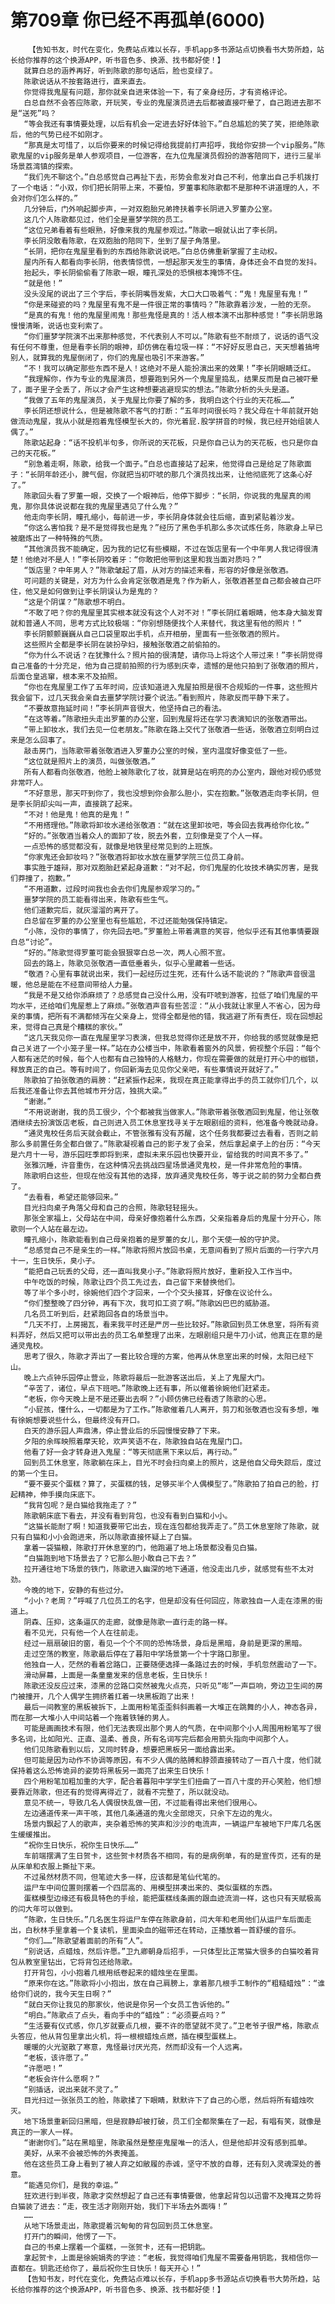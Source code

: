 # 第709章 你已经不再孤单(6000)
        【告知书友，时代在变化，免费站点难以长存，手机app多书源站点切换看书大势所趋，站长给你推荐的这个换源APP，听书音色多、换源、找书都好使！】
       就算白总的涵养再好，听到陈歌的那句话后，脸也变绿了。
       陈歌说话从不按套路进行，直来直去。
       你觉得我鬼屋有问题，那你就亲自进来体验一下，有了亲身经历，才有资格评论。
       白总自然不会答应陈歌，开玩笑，专业的鬼屋演员进去后都被直接吓晕了，自己跑进去那不是“送死”吗？
       “等会我还有事情要处理，以后有机会一定进去好好体验下。”白总尴尬的笑了笑，拒绝陈歌后，他的气势已经不如刚才。
       “那真是太可惜了，以后你要来的时候记得给我提前打声招呼，我给你安排一个vip服务。”陈歌鬼屋的vip服务是单人参观项目，一位游客，在九位鬼屋演员假扮的游客陪同下，进行三星半场景荔湾镇的探索。
       “我们先不聊这个。”白总感觉自己再扯下去，形势会愈发对自己不利，他拿出自己手机拨打了一个电话：“小双，你们把长阴带上来，不要怕，罗董事和陈歌都不是那种不讲道理的人，不会对你们怎么样的。”
       几分钟后，门外响起脚步声，一对双胞胎兄弟搀扶着李长阴进入罗董办公室。
       这几个人陈歌都见过，他们全是噩梦学院的员工。
       “这位兄弟看着有些眼熟，好像来我的鬼屋参观过。”陈歌一眼就认出了李长阴。
       李长阴没敢看陈歌，在双胞胎的陪同下，坐到了屋子角落里。
       “长阴，把你在鬼屋里看到的东西给陈歌说说吧。”白总仿佛重新掌握了主动权。
       屋内所有人都看向李长阴，他表情惊慌，一想起那天发生的事情，身体还会不自觉的发抖。
       抬起头，李长阴偷偷看了陈歌一眼，瞳孔深处的恐惧根本掩饰不住。
       “就是他！”
       没头没尾的说出了三个字后，李长阴嘴唇发紫，大口大口吸着气：“鬼！鬼屋里有鬼！”
       “你是来碰瓷的吗？鬼屋里有鬼不是一件很正常的事情吗？”陈歌靠着沙发，一脸的无奈。
       “是真的有鬼！他的鬼屋里闹鬼！那些鬼怪是真的！活人根本演不出那种感觉！”李长阴思路慢慢清晰，说话也变利索了。
       “你们噩梦学院演不出来那种感觉，不代表别人不可以。”陈歌有些不耐烦了，说话的语气没有任何不尊重，但是看李长阴的眼神，却仿佛在看垃圾一样：“不好好反思自己，天天想着搞垮别人，就算我的鬼屋倒闭了，你们的鬼屋也吸引不来游客。”
       “不！我可以确定那些东西不是人！这绝对不是人能扮演出来的效果！”李长阴眼睛泛红。
       “我理解你，作为专业的鬼屋演员，想要跑到另外一个鬼屋里捣乱，结果反而是自己被吓晕了，面子里子全丢了，所以才会产生这种想要逃避现实的想法。”陈歌分析的头头是道。
       “我做了五年的鬼屋演员，关于鬼屋比你要了解的多，我明白这个行业的天花板……”
       李长阴还想说什么，但是被陈歌不客气的打断：“五年时间很长吗？我父母在十年前就开始做流动鬼屋，我从小就是抱着鬼怪模型长大的，你光着屁.股学拼音的时候，我已经开始组装人偶了。”
       陈歌站起身：“话不投机半句多，你所说的天花板，只是你自己认为的天花板，也只是你自己的天花板。”
       “别急着走啊，陈歌，给我一个面子。”白总也直接站了起来，他觉得自己是给足了陈歌面子：“长阴年龄还小，脾气倔，你就把当初吓唬的那几个演员找出来，让他彻底死了这条心好了。”
       陈歌回头看了罗董一眼，交换了一个眼神后，他停下脚步：“长阴，你说我的鬼屋真的闹鬼，那你具体说说都在我的鬼屋里遇见了什么鬼？”
       他走向李长阴，瞳孔缩小，每前进一步，李长阴身体就会往后缩，直到紧贴着沙发。
       “你这么害怕我？是不是觉得我也是鬼？”经历了黑色手机那么多次试炼任务，陈歌身上早已被磨炼出了一种特殊的气质。
       “其他演员我不能确定，因为我的记忆有些模糊，不过在饭店里有一个中年男人我记得很清楚！他绝对不是人！”李长阴咬着牙：“你敢把他带到这里和我当面对质吗？”
       “饭店里？中年男人？”陈歌皱起了眉，从对方的描述来看，形容的好像是张敬酒。
       可问题的关键是，对方为什么会肯定张敬酒是鬼？作为新人，张敬酒甚至自己都会被自己吓住，他又是如何做到让李长阴误认为是鬼的？
       “这是个阴谋？”陈歌想不明白。
       “不敢了吧？你的鬼屋里其实根本就没有这个人对不对！”李长阴红着眼睛，他本身大脑发育就和普通人不同，思考方式比较极端：“你别想随便找个人来替代，我这里有他的照片！”
       李长阴颤颤巍巍从自己口袋里取出手机，点开相册，里面有一些张敬酒的照片。
       这些照片全都是李长阴在装扮孕妇，接触张敬酒之前偷拍的。
       “你为什么不说话？在犹豫什么？照片拍的很清楚，请你马上将这个人带过来！”李长阴觉得自己准备的十分充足，他为自己提前拍照的行为感到庆幸，遗憾的是他只拍到了张敬酒的照片，后面仓皇逃窜，根本来不及拍照。
       “你也在鬼屋里工作了五年时间，应该知道进入鬼屋拍照是很不合规矩的一件事，这些照片我会留下，过几天我会亲自去噩梦学院讨要个说法。”看到照片，陈歌反而平静下来了。
       “不要故意拖延时间！”李长阴声音很大，他坚持自己的看法。
       “在这等着。”陈歌扭头走出罗董的办公室，回到鬼屋将还在学习表演知识的张敬酒带出。
       “带上卸妆水，我们去见一位老朋友。”陈歌在路上交代了张敬酒一些话，张敬酒立刻明白过来是怎么回事了。
       敲击房门，当陈歌带着张敬酒进入罗董办公室的时候，室内温度好像变低了一些。
       “这位就是照片上的演员，叫做张敬酒。”
       所有人都看向张敬酒，他脸上被陈歌化了妆，就算是站在明亮的办公室内，跟他对视仍感觉非常吓人。
       “不好意思，那天吓到你了，我也没想到你会那么胆小，实在抱歉。”张敬酒走向李长阴，但是李长阴却尖叫一声，直接跳了起来。
       “不对！他是鬼！他真的是鬼！”
       “不用搭理他。”陈歌将卸妆水递给张敬酒：“就在这里卸妆吧，等会回去我再给你化妆。”
       “好的。”张敬酒当着众人的面卸了妆，脱去外套，立刻像是变了个人一样。
       一点恐怖的感觉都没有，就像是地铁里经常见到的上班族。
       “你家鬼还会卸妆吗？”张敬酒将卸妆水放在噩梦学院三位员工身前。
       事实胜于雄辩，那对双胞胎赶紧起身道歉：“对不起，你们鬼屋的化妆技术确实厉害，是我们莽撞了，抱歉。”
       “不用道歉，过段时间我也会去你们鬼屋参观学习的。”
       噩梦学院的员工能看得出来，陈歌有些生气。
       他们道歉完后，就灰溜溜的离开了。
       白总留在罗董的办公室里也有些尴尬，不过还能勉强保持镇定。
       “小陈，没你的事情了，你先回去吧。”罗董脸上带着满意的笑容，他似乎还有其他事情要跟白总“讨论”。
       “好的。”陈歌觉得罗董可能会狠狠宰白总一次，两人心照不宣。
       回去的路上，陈歌见张敬酒一直低垂着头，似乎心里藏着一些话。
       “敬酒？心里有事就说出来，我们一起经历过生死，还有什么话不能说的？”陈歌声音很温暖，他总是能在不经意间带给人力量。
       “我是不是又给你添麻烦了？总感觉自己没什么用，没有吓唬到游客，拉低了咱们鬼屋的平均水平，还给咱们鬼屋惹上了麻烦。”张敬酒声音有些苦涩：“从小我就让家里人不省心，因为母亲的事情，把所有不满都倾泻在父亲身上，觉得全都是他的错，我逃避了所有责任，现在回想起来，觉得自己真是个糟糕的家伙。”
       “这几天我见你一直在鬼屋里学习表演，但我总觉得你还是放不开，你给我的感觉就像是把自己关进了一个小笼子里一样。”站在办公楼当中，陈歌看着窗外的风景，俯视整个乐园：“每个人都有迷茫的时候，每个人也都有自己独特的人格魅力，你现在需要做的就是打开心中的枷锁，释放真正的自己。等有时间了，你回新海去见见你父亲吧，有些事情说开就好了。”
       陈歌拍了拍张敬酒的肩膀：“赶紧振作起来，我现在真正能拿得出手的员工就你们几个，以后我还准备让你去其他城市开分店，独挑大梁。”
       “谢谢。”
       “不用说谢谢，我的员工很少，个个都被我当做家人。”陈歌带着张敬酒回到鬼屋，他让张敬酒继续去扮演饭店老板，自己则进入员工休息室找寻关于左眼剧组的资料，他准备今晚就动身。
       “通灵鬼校任务后天就会截止，不管张雅有没有苏醒，这个任务我都要过去看看，否则之前那么多前置任务全都白做了。”陈歌凝视着自己的影子发了会呆，然后拿起桌子上的台历：“今天是六月十一号，游乐园旺季即将到来，虚拟未来乐园也快要开业，留给我的时间真不多了。”
       张雅沉睡，许音重伤，在这种情况去挑战四星场景通灵鬼校，是一件非常危险的事情。
       陈歌明白这些，但现在他没有其他的选择，放弃通灵鬼校任务，等于说之前的努力全都白费了。
       “去看看，希望还能够回来。”
       目光扫向桌子角落父母和自己的合照，陈歌轻轻摇头。
       那张全家福上，父母站在中间，母亲好像抱着什么东西，父亲指着身后的鬼屋十分开心，陈歌则一个人站在最左边。
       瞳孔缩小，陈歌能看到自己母亲抱着的是罗董的女儿，那个天使一般的守护灵。
       “总感觉自己不是亲生的一样。”陈歌将照片放回书桌，无意间看到了照片后面的一行字六月十一，生日快乐，臭小子。
       “能把自己玩丢的父母，还一直叫我臭小子。”陈歌将照片放好，重新投入工作当中。
       中午吃饭的时候，陈歌让四个员工先过去，自己留下来替换他们。
       等了半个多小时，徐婉他们四个才回来，一个个交头接耳，好像在议论什么。
       “你们整整晚了四分钟，再有下次，我可扣工资了啊。”陈歌凶巴巴的威胁道。
       几名员工听到后，赶紧跑回各自的场景当中。
       “几天不打，上房揭瓦，看来我平时还是严厉一些比较好。”陈歌回到员工休息室，将所有资料弄好，然后又把可以带出去的员工名单整理了出来，左眼剧组只是牛刀小试，他真正在意的是通灵鬼校。
       思考了很久，陈歌才弄出了一套比较合理的方案，他再从休息室出来的时候，太阳已经下山。
       晚上六点钟乐园停止营业，陈歌将最后一批游客送出后，关上了鬼屋大门。
       “辛苦了，诸位，早点下班吧。”陈歌晚上还有事，所以催着徐婉他们赶紧走。
       “老板，你今天晚上是不是还要出去啊？”小顾仿佛已经看透了陈歌的心思。
       “小屁孩，懂什么，一切都是为了工作。”陈歌催着几人离开，剪刀和张敬酒也没有多想，唯有徐婉想要说些什么，但最终没有开口。
       白天的游乐园人声鼎沸，停止营业后的乐园慢慢安静了下来。
       夕阳的余晖映照着摩天轮，欢声笑语不在，陈歌独自站在鬼屋门口。
       他看了好一会才转身进入鬼屋：“等天彻底黑下来以后，再行动。”
       回到员工休息室，陈歌躺在床上，目光不时会扫向桌上的照片，这是他自父母失踪后，度过的第一个生日。
       “要不要买个蛋糕？算了，买蛋糕的钱，足够买半个人偶模型了。”陈歌拍了拍自己的脸，打起精神，伸手摸向床底下。
       “我背包呢？是白猫给我拖走了？”
       陈歌朝床底下看去，并没有看到背包，也没有看到白猫和小小。
       “这猫长能耐了啊！知道我要带它出去，现在连包都给我弄走了。”员工休息室除了陈歌，就只有白猫和小小会跑进来，所以陈歌直接怀疑上了白猫。
       拿着一袋猫粮，陈歌打开休息室的门，他跑遍了地上场景都没看见白猫。
       “白猫跑到地下场景去了？它那么胆小敢自己下去？”
       拉开通往地下场景的铁门，陈歌进入幽深的地下通道，他没走出几步，就感觉有些不太对劲。
       今晚的地下，安静的有些过分。
       “小小？老周？”呼喊了几位员工的名字，但是却没有任何回应，陈歌独自一人走在漆黑的街道上。
       阴森、压抑，这条逼仄的走廊，就像是陈歌一直行走的路一样。
       看不见光，只有他一个人在往前走。
       经过一扇扇破旧的窗，看见一个个不同的恐怖场景，身后是黑暗，身前是更深的黑暗。
       走过空荡的教室，陈歌最后停在了暮阳中学场景第一个十字路口那里。
       他独自一人，茫然的看着岔路口，正要随便选择一条路过去的时候，手机忽然震动了一下。
       滑动屏幕，上面是一条童童发来的信息老板，生日快乐！
       陈歌还没反应过来，漆黑的岔路口突然被鬼火点亮，只听见“嘭”一声巨响，旁边卫生间的房门被撞开，几个人偶学生拥挤着扛着一块黑板跑了出来！
       最后一间教室的黑板被拆下，上面用粉笔歪歪斜斜画着一大堆正在跳舞的小人，神态各异，而在那一大堆小人中间站着一个拖着铁锤的男人。
       可能是画画技术有限，他们无法表现出那个男人的气质，在中间那个小人周围用粉笔写了很多名词，比如阳光、正直、温柔、善良，所有名词写完后都会用箭头指向中间那个人。
       他们见陈歌看到以后，又同时转身，想要把黑板另一面给露出来。
       但可能是因为动作不协调等原因，有不少人偶的胳膊和脖颈直接转动了一百八十度，他们就保持着这么恐怖诡异的姿势将黑板另一面亮了出来生日快乐！
       四个用粉笔加粗加重的大字，配合着暮阳中学学生们扭曲了一百八十度的开心笑脸，他们想要靠近陈歌，但还有的觉得离得近了，就看不完整了，所以就没动。
       意见不统一，导致几名人偶很快乱做一团，不过能看得出来他们很用心。
       左边通道传来一声干咳，其他几条通道的鬼火全部熄灭，只余下左边的鬼火。
       场景内飘起了人的歌声，夹杂着恐怖的笑声和沙沙的电流声，一辆运尸车被地下尸库几名医生缓缓推出。
       “祝你生日快乐，祝你生日快乐……”
       车前端摆满了生日贺卡，这些贺卡材质各不相同，有的是病例单，有的是宣传页，还有的是从床单和衣服上撕扯下来。
       不过虽然材质不同，但笔迹大多一样，应该都是笔仙代笔的。
       运尸车中间位置则摆着一个四层高的、用模型拼凑出来的、类似蛋糕的东西。
       蛋糕模型边缘还有极具特色的手绘，能把蛋糕线条画的跟血迹流淌一样，这也只有天赋极高的闫大年可以做到。
       “陈歌，生日快乐。”几名医生将运尸车停在陈歌身前，闫大年和老周他们从运尸车后面走出，白秋林手里拿着一个复读机，里面染血的磁带还在转动，正播放着一首舒缓的音乐。
       “你们……”陈歌望着面前的所有“人”。
       “别说话，点蜡烛，然后许愿。”卫九卿朝身后招手，一只体型比正常猫大很多的白猫咬着背包从教室里钻出，它将背包还给陈歌。
       打开背包，小小抱着几根用纸卷起来的蜡烛坐在里面。
       “原来你在这。”陈歌将小小抱出，放在自己肩膀上，拿着那几根手工制作的“粗糙蜡烛”：“谁给你们说的，我今天生日啊？”
       “就白天你让我见的那家伙，他说是你另一个女员工告诉他的。”
       “明白。”陈歌点了点头，看向手中的“蜡烛”：“必须要点吗？”
       “生活要有仪式感，你几岁就要点几根，要不许的愿望就不灵了。”卫老爷子很严格，陈歌点头答应，他从背包里拿出火机，将一根根蜡烛点燃，插在模型蛋糕上。
       暖暖的火光驱散了寒意，鬼怪最讨厌光亮，然而却没有一个人远离。
       “老板，该许愿了。”
       “许愿吧！”
       “老板会许什么愿啊？”
       “别插话，说出来就不灵了。”
       目光扫过一张张员工的脸，陈歌揉了下眼睛，默默许下了自己的心愿，然后将所有蜡烛吹灭。
       地下场景重新回归黑暗，但是寂静却被打破，员工们全都聚集在了一起，有唱有笑，就像是真正的一家人一样。
       “谢谢你们。”站在黑暗里，陈歌虽然是整座鬼屋唯一的活人，但是他却并没有感到孤单。
       美好，从来不会被恐怖的外表掩盖。
       他在这些员工身上看到了被人弃之如敝履的赤诚，坚守不放的自尊，还有刻入灵魂深处的善意。
       “能遇见你们，是我的幸运。”
       狂欢进行到半夜，陈歌才突然想起了自己还有事情要做，他拿起背包以迅雷不及掩耳之势将白猫装了进去：“走，夜生活才刚刚开始，我们下半场去外面嗨！”
       ……
       从地下场景走出，陈歌提着沉甸甸的背包回到员工休息室。
       打开门的瞬间，他愣了一下。
       自己的书桌上摆着一个蛋糕，一张贺卡，还有一把钥匙。
       拿起贺卡，上面是徐婉娟秀的字迹：“老板，我觉得咱们鬼屋不需要备用钥匙，我相信你一直都在。钥匙还给你了，最后祝你生日快乐！每天开心！”
       【告知书友，时代在变化，免费站点难以长存，手机app多书源站点切换看书大势所趋，站长给你推荐的这个换源APP，听书音色多、换源、找书都好使！】